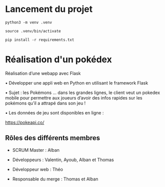 # Lancement du projet

`python3 -m venv .venv`

`source .venv/bin/activate`

`pip install -r requirements.txt`

# Réalisation d'un pokédex
Réalisation d’une webapp avec Flask

• Développer une appli web en Python en utilisant le framework Flask

• Sujet : les Pokémons … dans les grandes lignes, le client veut un pokedex mobile pour permettre aux joueurs d’avoir des infos rapides sur les pokémons qu’il a attrapé dans son jeu !

• Les données de jeu sont disponibles en ligne :

https://pokeapi.co/


## Rôles des différents membres

- SCRUM Master : Alban

- Développeurs : Valentin, Ayoub, Alban et Thomas

- Développeur web : Théo

- Responsable du merge : Thomas et Alban
